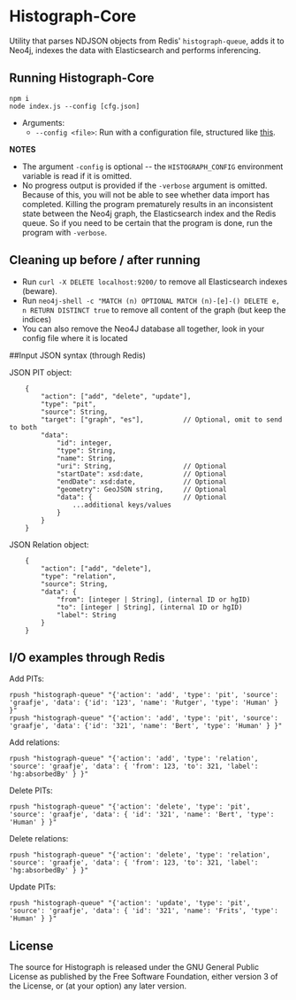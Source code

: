 # Histograph-Core

Utility that parses NDJSON objects from Redis' `histograph-queue`, adds it to
Neo4j, indexes the data with Elasticsearch and performs inferencing.

## Running Histograph-Core

	npm i
	node index.js --config [cfg.json]

- Arguments:
  - `--config <file>`: Run with a configuration file, structured like [this](https://github.com/histograph/config).

__NOTES__
- The argument `-config` is optional -- the `HISTOGRAPH_CONFIG` environment variable is read if it is omitted.
- No progress output is provided if the `-verbose` argument is omitted. Because of this, you will not be able to see whether data import has completed. Killing the program prematurely results in an inconsistent state between the Neo4j graph, the Elasticsearch index and the Redis queue. So if you need to be certain that the program is done, run the program with `-verbose`.

## Cleaning up before / after running

- Run `curl -X DELETE localhost:9200/` to remove all Elasticsearch indexes (beware).
- Run `neo4j-shell -c "MATCH (n) OPTIONAL MATCH (n)-[e]-() DELETE e, n RETURN DISTINCT true` to remove all content of the graph (but keep the indices)
- You can also remove the Neo4J database all together, look in your config file where it is located

##Input JSON syntax (through Redis)

JSON PIT object:

```
	{
		"action": ["add", "delete", "update"],
		"type": "pit",
		"source": String,
		"target": ["graph", "es"], 			// Optional, omit to send to both
		"data":
			"id": integer,
			"type": String,
			"name": String,
			"uri": String, 					// Optional
			"startDate": xsd:date, 			// Optional
			"endDate": xsd:date, 			// Optional
			"geometry": GeoJSON string, 	// Optional
			"data": { 						// Optional
				...additional keys/values
			}
		}
	}
```

JSON Relation object:

```
	{
		"action": ["add", "delete"],
		"type": "relation",
		"source": String,
		"data": {
			"from": [integer | String], (internal ID or hgID)
			"to": [integer | String], (internal ID or hgID)
			"label": String
		}
	}
```

## I/O examples through Redis

Add PITs:

```
rpush "histograph-queue" "{'action': 'add', 'type': 'pit', 'source': 'graafje', 'data': {'id': '123', 'name': 'Rutger', 'type': 'Human' } }"
rpush "histograph-queue" "{'action': 'add', 'type': 'pit', 'source': 'graafje', 'data': {'id': '321', 'name': 'Bert', 'type': 'Human' } }"
```

Add relations:

```
rpush "histograph-queue" "{'action': 'add', 'type': 'relation', 'source': 'graafje', 'data': { 'from': 123, 'to': 321, 'label': 'hg:absorbedBy' } }"
```

Delete PITs:

```
rpush "histograph-queue" "{'action': 'delete', 'type': 'pit', 'source': 'graafje', 'data': { 'id': '321', 'name': 'Bert', 'type': 'Human' } }"
```

Delete relations:

```
rpush "histograph-queue" "{'action': 'delete', 'type': 'relation', 'source': 'graafje', 'data': { 'from': 123, 'to': 321, 'label': 'hg:absorbedBy' } }"
```

Update PITs:

```
rpush "histograph-queue" "{'action': 'update', 'type': 'pit', 'source': 'graafje', 'data': { 'id': '321', 'name': 'Frits', 'type': 'Human' } }"
```

## License

The source for Histograph is released under the GNU General Public License as published by the Free Software Foundation, either version 3 of the License, or (at your option) any later version.
